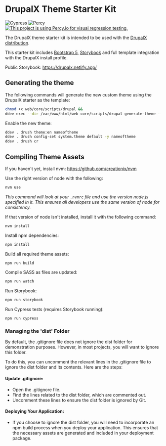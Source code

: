 # DrupalX Theme Starter Kit

[![Cypress](https://github.com/drupalninja/drupalx_theme/actions/workflows/cypress-tests.yml/badge.svg)](https://github.com/drupalninja/drupalx_theme/actions/workflows/cypress-tests.yml)
[![Percy](https://github.com/drupalninja/drupalx_theme/actions/workflows/percy.yml/badge.svg)](https://github.com/drupalninja/drupalx_theme/actions/workflows/percy.yml)
[![This project is using Percy.io for visual regression testing.](https://percy.io/static/images/percy-badge.svg)](https://percy.io/62f323f4/DrupalX-Theme)

The DrupalX theme starter kit is intended to be used with the [DrupalX distribution](https://github.com/drupalninja/drupalx-project).

This starter kit includes [Bootstrap 5](https://getbootstrap.com/), [Storybook](https://storybook.js.org/) and full template integration with the DrupalX install profile.

Public Storybook: https://drupalx.netlify.app/

## Generating the theme

The following commands will generate the new custom theme using the DrupalX starter as the template:

```bash
chmod +x web/core/scripts/drupal &&
ddev exec --dir /var/www/html/web core/scripts/drupal generate-theme --starterkit=drupalx_theme nameoftheme
```

Enable the new theme:
```bash
ddev . drush theme:en nameoftheme
ddev . drush config-set system.theme default -y nameoftheme
ddev . drush cr
```

## Compiling Theme Assets

If you haven't yet, install nvm:
https://github.com/creationix/nvm

Use the right version of node with the following:
```bash
nvm use
```

_This command will look at your `.nvmrc` file and use the
version node.js specified in it. This ensures all developers
use the same version of node for consistency._

If that version of node isn't installed, install it with the following command:
```bash
nvm install
```

Install npm dependencies:
```bash
npm install
```

Build all required theme assets:
```bash
npm run build
```

Compile SASS as files are updated:
```bash
npm run watch
```

Run Storybook:
```bash
npm run storybook
```

Run Cypress tests (requires Storybook running):
```bash
npm run cypress
```

### Managing the 'dist' Folder

By default, the .gitignore file does not ignore the dist folder for demonstration purposes. However, in most projects, you will want to ignore this folder.

To do this, you can uncomment the relevant lines in the .gitignore file to ignore the dist folder and its contents. Here are the steps:

#### Update .gitignore:
* Open the .gitignore file.
* Find the lines related to the dist folder, which are commented out.
* Uncomment these lines to ensure the dist folder is ignored by Git.

#### Deploying Your Application:
* If you choose to ignore the dist folder, you will need to incorporate an npm build process when you deploy your application. This ensures that the necessary assets are generated and included in your deployment package.
